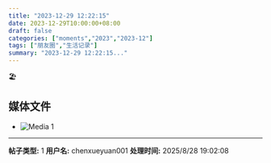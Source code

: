 ```yaml
---
title: "2023-12-29 12:22:15"
date: 2023-12-29T10:00:00+08:00
draft: false
categories: ["moments","2023","2023-12"]
tags: ["朋友圈","生活记录"]
summary: "2023-12-29 12:22:15..."
---
```


🏖️

## 媒体文件

- ![Media 1](/Moments/photos/2023-12-29/202312291222150.jpg)

---

**帖子类型:** 1
**用户名:** chenxueyuan001
**处理时间:** 2025/8/28 19:02:08